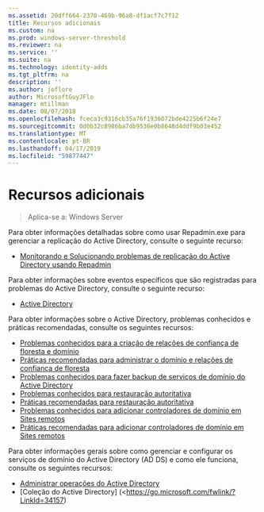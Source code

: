 ```yaml
---
ms.assetid: 20dff664-2370-469b-96a8-df1acf7c7f12
title: Recursos adicionais
ms.custom: na
ms.prod: windows-server-threshold
ms.reviewer: na
ms.service: ''
ms.suite: na
ms.technology: identity-adds
ms.tgt_pltfrm: na
description: ''
ms.author: joflore
author: MicrosoftGuyJFlo
manager: mtillman
ms.date: 08/07/2018
ms.openlocfilehash: fceca3c9316cb35a76f1936072bde4225b6f24e7
ms.sourcegitcommit: 0d0b32c8986ba7db9536e0b8648d4ddf9b03e452
ms.translationtype: MT
ms.contentlocale: pt-BR
ms.lasthandoff: 04/17/2019
ms.locfileid: "59877447"
---
```

# <a name="additional-resources"></a>Recursos adicionais

>Aplica-se a: Windows Server

Para obter informações detalhadas sobre como usar Repadmin.exe para gerenciar a replicação do Active Directory, consulte o seguinte recurso: 

- [Monitorando e Solucionando problemas de replicação do Active Directory usando Repadmin](https://go.microsoft.com/fwlink/?LinkId=122830)

Para obter informações sobre eventos específicos que são registradas para problemas do Active Directory, consulte o seguinte recurso:

- [Active Directory](https://go.microsoft.com/fwlink/?LinkId=122877)

Para obter informações sobre o Active Directory, problemas conhecidos e práticas recomendadas, consulte os seguintes recursos:

- [Problemas conhecidos para a criação de relações de confiança de floresta e domínio](https://go.microsoft.com/fwlink/?LinkId=128784)
- [Práticas recomendadas para administrar o domínio e relações de confiança de floresta](https://go.microsoft.com/fwlink/?LinkId=128785)
- [Problemas conhecidos para fazer backup de serviços de domínio do Active Directory](https://go.microsoft.com/fwlink/?LinkId=128793)
- [Problemas conhecidos para restauração autoritativa](https://go.microsoft.com/fwlink/?LinkId=128788)
- [Práticas recomendadas para restauração autoritativa](https://go.microsoft.com/fwlink/?LinkId=128791) 
- [Problemas conhecidos para adicionar controladores de domínio em Sites remotos](https://go.microsoft.com/fwlink/?LinkId=128794)
- [Práticas recomendadas para adicionar controladores de domínio em Sites remotos](https://go.microsoft.com/fwlink/?LinkId=128796)

Para obter informações gerais sobre como gerenciar e configurar os serviços de domínio do Active Directory (AD DS) e como ele funciona, consulte os seguintes recursos:

- [Administrar operações do Active Directory](https://go.microsoft.com/fwlink/?LinkId=128798)
- [Coleção do Active Directory] (<https://go.microsoft.com/fwlink/?LinkId=34157)